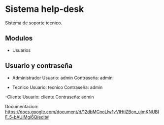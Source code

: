 # Sistema help-desk
Sistema de soporte tecnico.

## Modulos
- Usuarios

## Usuario y contraseña
- Administrador
Usuario: admin
Contraseña: admin

- Tecnico
Usuario: tecnico
Contraseña: admin

-Cliente
Usuario: cliente
Contraseña: admin

Documentacion:
https://docs.google.com/document/d/12dbMCnoLlw1vVlHtiZBon_ujmKNUBIF_5-bAUiMgi6Q/edit#